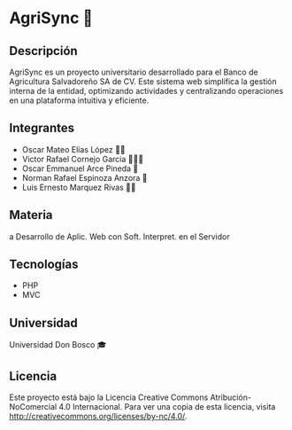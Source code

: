 # AgriSync 🌾

## Descripción

AgriSync es un proyecto universitario desarrollado para el Banco de Agricultura Salvadoreño SA de CV. Este sistema web simplifica la gestión interna de la entidad, optimizando actividades y centralizando operaciones en una plataforma intuitiva y eficiente.

## Integrantes

-   Oscar Mateo Elías López 🧑‍💻
-   Victor Rafael Cornejo Garcia 🏋🏻‍♂️
-   Oscar Emmanuel Arce Pineda 🦝
-   Norman Rafael Espinoza Anzora 🐘
-   Luis Ernesto Marquez Rivas 👸🏻

## Materia

a
Desarrollo de Aplic. Web con Soft. Interpret. en el Servidor

## Tecnologías

-   PHP
-   MVC

## Universidad

Universidad Don Bosco 🎓

## Licencia

Este proyecto está bajo la Licencia Creative Commons Atribución-NoComercial 4.0 Internacional. Para ver una copia de esta licencia, visita http://creativecommons.org/licenses/by-nc/4.0/.
